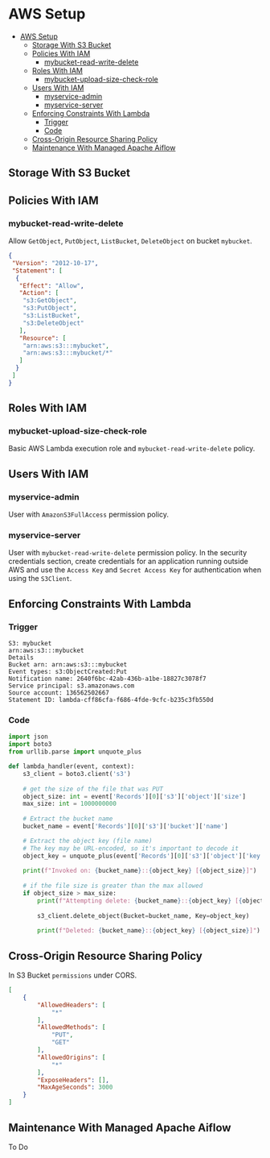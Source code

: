 # AWS Setup

- [AWS Setup](#aws-setup)
  - [Storage With S3 Bucket](#storage-with-s3-bucket)
  - [Policies With IAM](#policies-with-iam)
    - [mybucket-read-write-delete](#mybucket-read-write-delete)
  - [Roles With IAM](#roles-with-iam)
    - [mybucket-upload-size-check-role](#mybucket-upload-size-check-role)
  - [Users With IAM](#users-with-iam)
    - [myservice-admin](#myservice-admin)
    - [myservice-server](#myservice-server)
  - [Enforcing Constraints With Lambda](#enforcing-constraints-with-lambda)
    - [Trigger](#trigger)
    - [Code](#code)
  - [Cross-Origin Resource Sharing Policy](#cross-origin-resource-sharing-policy)
  - [Maintenance With Managed Apache Aiflow](#maintenance-with-managed-apache-aiflow)

## Storage With S3 Bucket

## Policies With IAM

### mybucket-read-write-delete

Allow `GetObject`, `PutObject`, `ListBucket`, `DeleteObject` on bucket `mybucket`.

```json
{
 "Version": "2012-10-17",
 "Statement": [
  {
   "Effect": "Allow",
   "Action": [
    "s3:GetObject",
    "s3:PutObject",
    "s3:ListBucket",
    "s3:DeleteObject"
   ],
   "Resource": [
    "arn:aws:s3:::mybucket",
    "arn:aws:s3:::mybucket/*"
   ]
  }
 ]
}
```

## Roles With IAM

### mybucket-upload-size-check-role

Basic AWS Lambda execution role and `mybucket-read-write-delete` policy.

## Users With IAM

### myservice-admin

User with `AmazonS3FullAccess` permission policy.

### myservice-server

User with `mybucket-read-write-delete` permission policy. In the security credentials section, create credentials for an application running outside AWS and use the `Access Key` and `Secret Access Key` for authentication when using the `S3Client`.

## Enforcing Constraints With Lambda

### Trigger

```text
S3: mybucket
arn:aws:s3:::mybucket
Details
Bucket arn: arn:aws:s3:::mybucket
Event types: s3:ObjectCreated:Put
Notification name: 2640f6bc-42ab-436b-a1be-18827c3078f7
Service principal: s3.amazonaws.com
Source account: 136562502667
Statement ID: lambda-cff86cfa-f686-4fde-9cfc-b235c3fb550d
```

### Code

```Python
import json
import boto3
from urllib.parse import unquote_plus

def lambda_handler(event, context):
    s3_client = boto3.client('s3')
    
    # get the size of the file that was PUT
    object_size: int = event['Records'][0]['s3']['object']['size']
    max_size: int = 1000000000
    
    # Extract the bucket name
    bucket_name = event['Records'][0]['s3']['bucket']['name']

    # Extract the object key (file name)
    # The key may be URL-encoded, so it's important to decode it
    object_key = unquote_plus(event['Records'][0]['s3']['object']['key'])
    
    print(f"Invoked on: {bucket_name}::{object_key} [{object_size}]")
    
    # if the file size is greater than the max allowed
    if object_size > max_size:
        print(f"Attempting delete: {bucket_name}::{object_key} [{object_size}]")
        
        s3_client.delete_object(Bucket=bucket_name, Key=object_key)
        
        print(f"Deleted: {bucket_name}::{object_key} [{object_size}]")
```

## Cross-Origin Resource Sharing Policy

In S3 Bucket `permissions` under CORS.

```json
[
    {
        "AllowedHeaders": [
            "*"
        ],
        "AllowedMethods": [
            "PUT",
            "GET"
        ],
        "AllowedOrigins": [
            "*"
        ],
        "ExposeHeaders": [],
        "MaxAgeSeconds": 3000
    }
]
```

## Maintenance With Managed Apache Aiflow

To Do

